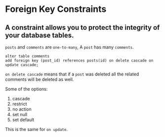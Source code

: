 # Foreign Key Constraints

## A constraint allows you to protect the integrity of your database tables.

`posts` and `comments` are `one-to-many`, A `post` has many `comments`.

```mysql
alter table comments
add foreign key (post_id) references posts(id) on delete cascade on update cascade;
```

`on delete cascade` means that if a `post` was deleted all the related comments will be deleted as well.

Some of the options:

1. cascade
2. restrict
3. no action
4. set null
5. set default

This is the same for `on update`.
